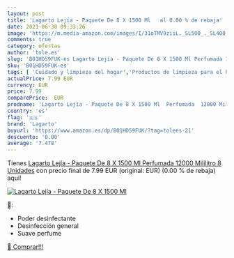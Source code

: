 ```yaml
---
layout: post
title: 'Lagarto Lejía - Paquete De 8 X 1500 Ml   al 0.00 % de rebaja'
date: 2021-06-30 09:33:26
image: 'https://m.media-amazon.com/images/I/31oTMV9ziiL._SL500_._SL400_.jpg'
comments: true
category: ofertas
author: 'tole.es'
slug: 'B01HD59FUK-es Lagarto Lejía - Paquete De 8 X 1500 Ml Perfumada 12000...'
sku: 'B01HD59FUK-es'
tags: [ 'Cuidado y limpieza del hogar','Productos de limpieza para el hogar','Salud y cuidado personal','lagarto','lejía', ]
actualPrice: 7.99 EUR
currency: EUR
price: 7.99
comparePrice:  EUR
prodname: 'Lagarto Lejía - Paquete De 8 X 1500 Ml  Perfumada  12000 Mililitro  8 Unidades'
country: 'es'
flag: '🇪🇸'
brand: 'Lagarto'
buyurl: 'https://www.amazon.es/dp/B01HD59FUK/?tag=tolees-21'
descuento: '0.00'
average: '7.478'
---
```


Tienes [Lagarto Lejía - Paquete De 8 X 1500 Ml  Perfumada  12000 Mililitro  8 Unidades](https://www.amazon.es/dp/B01HD59FUK/?tag=tolees-21) con precio final de  7.99 EUR (original:  EUR) (0.00 %  de rebaja) aqui!

[![Lagarto Lejía - Paquete De 8 X 1500 Ml  ](https://m.media-amazon.com/images/I/31oTMV9ziiL._SL500_._SL400_.jpg)](https://www.amazon.es/dp/B01HD59FUK/?tag=tolees-21)

🔎:

- Poder desinfectante
- Desinfección general
- Suave perfume

[🛒 Comprar!!!](https://www.amazon.es/dp/B01HD59FUK/?tag=tolees-21)
